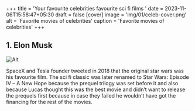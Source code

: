 +++
title = 'Your favourite celebrities favourite sci fi films '
date = 2023-11-06T15:58:47+05:30
draft = false
[cover]
    image = 'img/01/celeb-cover.png'
    alt = 'Favorite movies of celebrities'
    caption = 'Favorite movies of celebrities'
+++


## 1. Elon Musk  

![Alt]('img/01/01musk10.png' "Musk scifi")  

SpaceX and Tesla founder tweeted in 2018 that the original star wars was his favourite film. The sci fi classic was later renamed to Star Wars: Episode IV – A New Hope because the prequel trilogy was set before it and also because Lucas thought this was the best movie and didn’t want to release the prequels first because in case they failed he wouldn’t have got the financing for the rest of the movies.  

